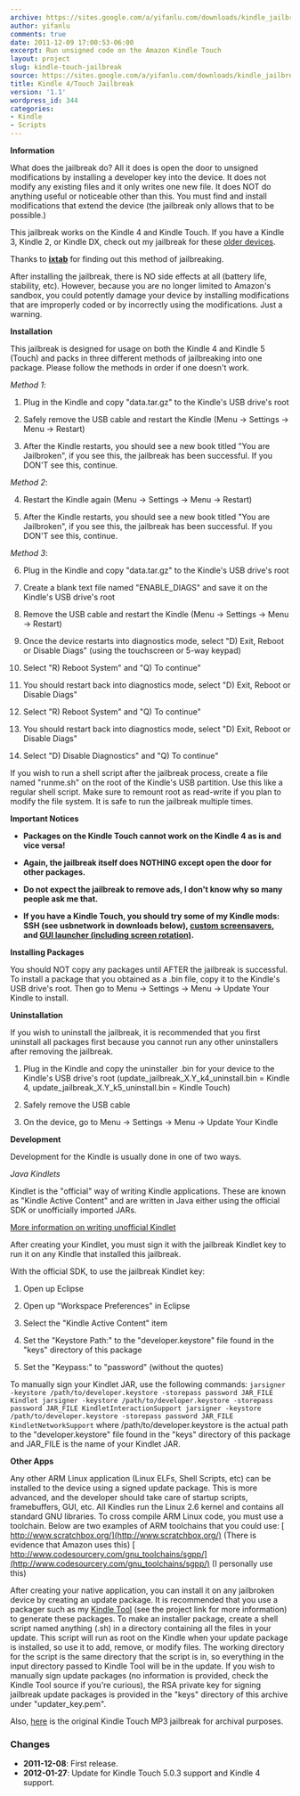 ```yaml
---
archive: https://sites.google.com/a/yifanlu.com/downloads/kindle_jailbreak_1.1.zip
author: yifanlu
comments: true
date: 2011-12-09 17:00:53-06:00
excerpt: Run unsigned code on the Amazon Kindle Touch
layout: project
slug: kindle-touch-jailbreak
source: https://sites.google.com/a/yifanlu.com/downloads/kindle_jailbreak_1.1_src.zip
title: Kindle 4/Touch Jailbreak
version: '1.1'
wordpress_id: 344
categories:
- Kindle
- Scripts
---
```


**Information**

What does the jailbreak do? All it does is open the door to unsigned modifications by installing a developer key into the device. It does not modify any existing files and it only writes one new file.
It does NOT do anything useful or noticeable other than this. You must find and install modifications that extend the device (the jailbreak only allows that to be possible.)

This jailbreak works on the Kindle 4 and Kindle Touch. If you have a Kindle 3, Kindle 2, or Kindle DX, check out my jailbreak for these [older devices](/p/kindle-jailbreak/).

Thanks to **[ixtab](http://www.mobileread.com/forums/showthread.php?p=1902438)** for finding out this method of jailbreaking.

After installing the jailbreak, there is NO side effects at all (battery life, stability, etc). However, because you are no longer limited to Amazon's sandbox, you could potently damage your device by installing modifications that are improperly coded or by incorrectly using the modifications. Just a warning.

**Installation**

This jailbreak is designed for usage on both the Kindle 4 and Kindle 5 (Touch) and packs in three different methods of jailbreaking into one package. Please follow the methods in order if one doesn't work.

_Method 1_:



	
  1. Plug in the Kindle and copy "data.tar.gz" to the Kindle's USB drive's root

	
  2. Safely remove the USB cable and restart the Kindle (Menu -> Settings -> Menu -> Restart)

	
  3. After the Kindle restarts, you should see a new book titled "You are Jailbroken", if you see this, the jailbreak has been successful. If you DON'T see this, continue.


_Method 2_:



	
  4. Restart the Kindle again (Menu -> Settings -> Menu -> Restart)

	
  5. After the Kindle restarts, you should see a new book titled "You are Jailbroken", if you see this, the jailbreak has been successful. If you DON'T see this, continue.


_Method 3_:



	
  6. Plug in the Kindle and copy "data.tar.gz" to the Kindle's USB drive's root

	
  7. Create a blank text file named "ENABLE_DIAGS" and save it on the Kindle's USB drive's root

	
  8. Remove the USB cable and restart the Kindle (Menu -> Settings -> Menu -> Restart)

	
  9. Once the device restarts into diagnostics mode, select "D) Exit, Reboot or Disable Diags" (using the touchscreen or 5-way keypad)

	
  10. Select "R) Reboot System" and "Q) To continue"

	
  11. You should restart back into diagnostics mode, select "D) Exit, Reboot or Disable Diags"

	
  12. Select "R) Reboot System" and "Q) To continue"

	
  13. You should restart back into diagnostics mode, select "D) Exit, Reboot or Disable Diags"

	
  14. Select "D) Disable Diagnostics" and "Q) To continue"


If you wish to run a shell script after the jailbreak process, create a file named "runme.sh" on the root of the Kindle's USB partition. Use this like a regular shell script. Make sure to remount root as read-write if you plan to modify the file system. It is safe to run the jailbreak multiple times.

**Important Notices**



	
  * **Packages on the Kindle Touch cannot work on the Kindle 4 as is and vice versa!**

	
  * **Again, the jailbreak itself does NOTHING except open the door for other packages.**

	
  * **Do not expect the jailbreak to remove ads, I don't know why so many people ask me that.**

	
  * **If you have a Kindle Touch, you should try some of my Kindle mods: SSH (see usbnetwork in downloads below), [custom screensavers](/p/custom-screensaver/), and [GUI launcher (including screen rotation)](/p/kindlelauncher/).**


**Installing Packages**

You should NOT copy any packages until AFTER the jailbreak is successful. To install a package that you obtained as a .bin file, copy it to the Kindle's USB drive's root. Then go to Menu -> Settings -> Menu -> Update Your Kindle to install.

**Uninstallation**

If you wish to uninstall the jailbreak, it is recommended that you first uninstall all packages first because you cannot run any other uninstallers after removing the jailbreak.



	
  1. Plug in the Kindle and copy the uninstaller .bin for your device to the Kindle's USB drive's root (update_jailbreak_X.Y_k4_uninstall.bin = Kindle 4, update_jailbreak_X.Y_k5_uninstall.bin = Kindle Touch)

	
  2. Safely remove the USB cable

	
  3. On the device, go to Menu -> Settings -> Menu -> Update Your Kindle


**Development**

Development for the Kindle is usually done in one of two ways.

_Java Kindlets_

Kindlet is the "official" way of writing Kindle applications. These are known as "Kindle Active Content" and are written in Java either using the official SDK or unofficially imported JARs.

[More information on writing unofficial Kindlet](http://www.mobileread.com/forums/showthread.php?t=102386)

After creating your Kindlet, you must sign it with the jailbreak Kindlet key to run it on any Kindle that installed this jailbreak.

With the official SDK, to use the jailbreak Kindlet key:



	
  1. Open up Eclipse

	
  2. Open up "Workspace Preferences" in Eclipse

	
  3. Select the "Kindle Active Content" item

	
  4. Set the "Keystore Path:" to the "developer.keystore" file found in the "keys" directory of this package

	
  5. Set the "Keypass:" to "password" (without the quotes)


To manually sign your Kindlet JAR, use the following commands:
`
jarsigner -keystore /path/to/developer.keystore -storepass password JAR_FILE Kindlet
jarsigner -keystore /path/to/developer.keystore -storepass password JAR_FILE KindletInteractionSupport
jarsigner -keystore /path/to/developer.keystore -storepass password JAR_FILE KindletNetworkSupport
`
where /path/to/developer.keystore is the actual path to the "developer.keystore" file found in the "keys" directory of this package and JAR_FILE is the name of your Kindlet JAR.

**Other Apps**

Any other ARM Linux application (Linux ELFs, Shell Scripts, etc) can be installed to the device using a signed update package. This is more advanced, and the developer should take care of startup scripts, framebuffers, GUI, etc. All Kindles run the Linux 2.6 kernel and contains all standard GNU libraries.
To cross compile ARM Linux code, you must use a toolchain. Below are two examples of ARM toolchains that you could use:
[ http://www.scratchbox.org/](http://www.scratchbox.org/) (There is evidence that Amazon uses this)
[ http://www.codesourcery.com/gnu_toolchains/sgpp/](http://www.codesourcery.com/gnu_toolchains/sgpp/) (I personally use this)

After creating your native application, you can install it on any jailbroken device by creating an update package. It is recommended that you use a packager such as my [Kindle Tool](/p/kindletool/) (see the project link for more information) to generate these packages. To make an installer package, create a shell script named anything (.sh) in a directory containing all the files in your update. This script will run as root on the Kindle when your update package is installed, so use it to add, remove, or modify files. The working directory for the script is the same directory that the script is in, so everything in the input directory passed to Kindle Tool will be in the update.
If you wish to manually sign update packages (no information is provided, check the Kindle Tool source if you're curious), the RSA private key for signing jailbreak update packages is provided in the "keys" directory of this archive under "updater_key.pem".

Also, [here](/download/36) is the original Kindle Touch MP3 jailbreak for archival purposes.

### Changes

* **2011-12-08**: First release.
* **2012-01-27**: Update for Kindle Touch 5.0.3 support and Kindle 4 support.

